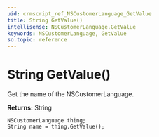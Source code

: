 ```yaml
---
uid: crmscript_ref_NSCustomerLanguage_GetValue
title: String GetValue()
intellisense: NSCustomerLanguage.GetValue
keywords: NSCustomerLanguage, GetValue
so.topic: reference
---
```


# String GetValue()

Get the name of the NSCustomerLanguage.

**Returns:** String

```crmscript
NSCustomerLanguage thing;
String name = thing.GetValue();
```

